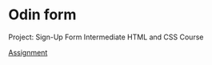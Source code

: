 # Odin form

Project: Sign-Up Form
Intermediate HTML and CSS Course

[Assignment](https://www.theodinproject.com/lessons/node-path-intermediate-html-and-css-sign-up-form)
